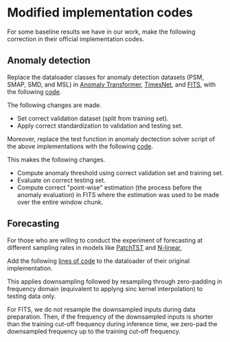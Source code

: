 # Modified implementation codes

For some baseline results we have in our work, make the following correction in their official implementation codes.

## Anomaly detection

Replace the dataloader classes for anomaly detection datasets (PSM, SMAP, SMD, and MSL) in [Anomaly Transformer](https://drive.google.com/drive/folders/), [TimesNet](https://github.com/thuml/TimesNet), and [FITS](https://anonymous.4open.science/r/FITS), with the following [code](modified_ad_dataload.py).

The following changes are made. 
- Set correct validation dataset (split from training set).
- Apply correct standardization to validation and testing set.


Moreover, replace the test function in anomaly dectection solver script of the above implementations with the following [code](modified_ad_eval.py).

This makes the following changes.
- Compute anomaly threshold using correct validation set and training set.
- Evaluate on correct testing set.   
- Compute correct "point-wise" estimation (the process before the anomaly evaluation) in FITS where the estimation was used to be made over the entire window chunk.  


## Forecasting

For those who are willing to conduct the experiment of forecasting at different sampling rates in models like [PatchTST](https://github.com/yuqinie98/PatchTST) and [N-linear](https://github.com/cure-lab/LTSF-Linear), 

Add the following [lines of code](modified_fore_dataload.py) to the dataloader of their original implementation.  

This applies downsampling followed by resampling through zero-padding in frequency domain (equivalent to applyng sinc kernel interpolation) to testing data only. 

For FITS, we do not resample the downsampled inputs during data preparation. 
Then, if the frequency of the downsampled inputs is shorter than the training cut-off frequency during inference time, we zero-pad the downsampled frequency up to the training cut-off frequency. 